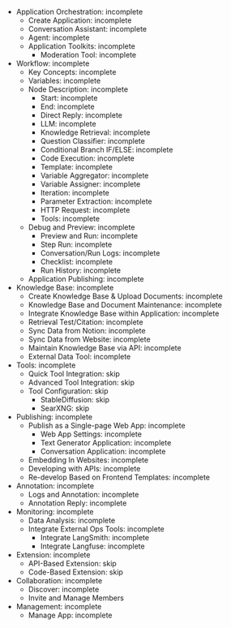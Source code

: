 - Application Orchestration: incomplete
    - Create Application: incomplete
    - Conversation Assistant: incomplete
    - Agent: incomplete
    - Application Toolkits: incomplete
        - Moderation Tool: incomplete
- Workflow: incomplete
    - Key Concepts: incomplete
    - Variables: incomplete
    - Node Description: incomplete
        - Start: incomplete
        - End: incomplete
        - Direct Reply: incomplete
        - LLM: incomplete
        - Knowledge Retrieval: incomplete
        - Question Classifier: incomplete
        - Conditional Branch IF/ELSE: incomplete
        - Code Execution: incomplete
        - Template: incomplete
        - Variable Aggregator: incomplete
        - Variable Assigner: incomplete
        - Iteration: incomplete
        - Parameter Extraction: incomplete
        - HTTP Request: incomplete
        - Tools: incomplete
    - Debug and Preview: incomplete
        - Preview and Run: incomplete
        - Step Run: incomplete
        - Conversation/Run Logs: incomplete
        - Checklist: incomplete
        - Run History: incomplete
    - Application Publishing: incomplete
- Knowledge Base: incomplete
    - Create Knowledge Base & Upload Documents: incomplete
    - Knowledge Base and Document Maintenance: incomplete
    - Integrate Knowledge Base within Application: incomplete
    - Retrieval Test/Citation: incomplete
    - Sync Data from Notion: incomplete
    - Sync Data from Website: incomplete
    - Maintain Knowledge Base via API: incomplete
    - External Data Tool: incomplete
- Tools: incomplete
    - Quick Tool Integration: skip
    - Advanced Tool Integration: skip
    - Tool Configuration: skip
        - StableDiffusion: skip
        - SearXNG: skip
- Publishing: incomplete
    - Publish as a Single-page Web App: incomplete
        - Web App Settings: incomplete
        - Text Generator Application: incomplete
        - Conversation Application: incomplete
    - Embedding In Websites: incomplete
    - Developing with APIs: incomplete
    - Re-develop Based on Frontend Templates: incomplete
- Annotation: incomplete
    - Logs and Annotation: incomplete
    - Annotation Reply: incomplete
- Monitoring: incomplete
    - Data Analysis: incomplete
    - Integrate External Ops Tools: incomplete
        - Integrate LangSmith: incomplete
        - Integrate Langfuse: incomplete
- Extension: incomplete
    - API-Based Extension: skip
    - Code-Based Extension: skip
- Collaboration: incomplete
    - Discover: incomplete
    - Invite and Manage Members
- Management: incomplete
    - Manage App: incomplete